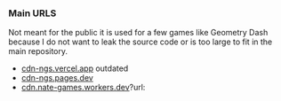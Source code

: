 ### Main URLS
Not meant for the public it is used for a few games like Geometry Dash because I do not want to leak the source code or is too large to fit in the main repository.
- [cdn-ngs.vercel.app](https://cdn-ngs.vercel.app/) outdated
- [cdn-ngs.pages.dev](https://cdn-ngs.pages.dev/)
- [cdn.nate-games.workers.dev](https://cdn.nate-games.workers.dev)?url: